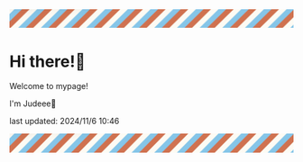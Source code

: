 <!-- Header image -->
<img src="./pokemon/pokemon_17.png" width="1000">

# Hi there!👋

Welcome to mypage!

I'm Judeee🐷

last updated: 2024/11/6 10:46

<!-- Footer image -->
<img src="./pokemon/pokemon_17.png" width="1000">

